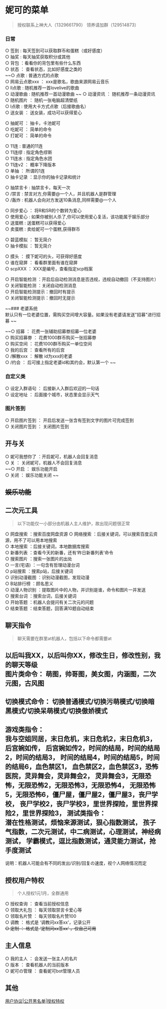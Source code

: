 # 妮可的菜单  
> 授权联系上神大人（1329661790）
  领养请加群（129514873） 
  
### 日常
○ 签到 : 每天签到可以获取群币和蛋糕（或好感度）  
○ 抽奖 : 每天抽奖获取积分或其他  
○ 背包 ：看看你的背包里有些什么东西  
○ 状态 ： 查看状态，比如好感度之类的  
~~○ 点歌 : 普通方式的点歌  
○ 网易云点歌xxx ： xxx是歌名，歌曲来源网易云音乐  
○ ll点歌 : 随机推荐一首lovelive的歌曲  
○ 动漫歌曲 : 随机推荐一首动漫歌曲  ~~
○ 动漫资讯 ： 随机推荐一条动漫资讯  
○ 随机图片 ： 随机一张电脑超清壁纸  
○ l点歌 : 使用大卡方式点歌（后接歌曲名）  
○ 送女装 ： 送女装，成功可以获得爱心     
  
○ 抽妮可 ： 抽卡，卡池妮可  
○ 吃妮可 ： 简单的命令  
○ 打妮可 ： 简单的命令     
  
○ 11连 : 普通的11连  
○ 11连缪 : 指定角色缪斯  
○ 11连水 : 指定角色水团  
○ 11连v2 ： 概率下降版本  
○ 单抽 ： 所谓的1连     
○ 抽卡记录 ：显示你的抽卡记录和统计
  
○ 抽禁言卡 : 抽禁言卡，每天一次  
○ /禁言 : 禁言对方,你需要@一个人，并且机器人是群管理  
○ /轰炸 : 机器人会向对方发送10条消息,同样需要@一个人  
  
○ 同步爱心 ： 将R和SR的个数转为爱心  
○ 使用爱心 : 如果你被别人杀了,你可以使用爱心复活，该功能属于娱乐部分  
○ 送蛋糕 : 送蛋糕可以获得爱心  
○ 卖蛋糕 : 卖给妮可一个蛋糕,获得群币 
  
○ 碧蓝模拟 ： 暂无简介  
○ 抽卡模拟 ： 暂无简介     
  
○ 摸头 ： 摸下妮可的头，可获得好感度     
○ 谁在窥屏 ： 看看群里面有谁在窥屏  
○ scpXXX ： XXX是编号，查看指定scp档案  
  
○ 开启智能检测 ：开启后自动检测消息是否违规，违规自动撤回（不支持图片）     
○ 关闭智能检测 ：关闭自动检测消息      
○ 开启智能检测提示：撤回时有提示      
○ 关闭智能检测提示：撤回时无提示    
  
~~### 老婆系统  
  默认只有一位老婆位置，需购买空间增大容量。如果没有老婆请发送"招募"进行招募  ~~
    
~~○ 招募 ： 花费一张辅助招募劵招募一位老婆  
○ 购买招募劵 ： 花费1000群币购买一张招募劵  
○ 购买空间 ： 花费1000群币购买一单位空间  
○ 我的后宫 ： 查看所有的后宫  
○ /解散xxx ： 解散 id为xxx的老婆  
○ /约会 ： 后可接上指定老婆id和其约会，默认第一个     ~~
  
### 自定义类  
○ 设定入群语句 ： 后接新人入群后欢迎的一句话  
○ 设定地址 ： 后面接个城市，状态里会显示天气     
  
### 图片签到
○ 开启图片签到 ： 开启后发送一张含有签到文字的图片可完成签到  
○ 关闭图片签到 ： 关闭图片签到     
  
## 开与关  
○ 妮可我想你了 ：开启妮可，机器人会回复消息  
○ 关 ： 关闭妮可，机器人不会回复消息  
~~○ 开启 ： 娱乐功能开启  
○ 关闭 ： 娱乐功能关闭     ~~


## ~~娱乐功能~~  


## 二次元工具  
> 以下功能仅一小部分由机器人主人维护，故出现问题很正常    
  
○ 网盘搜索  ：搜索百度网盘资源 
○ 网络搜索  ：后接关键词，可以搜索百度云资源，用不了可以用本地搜索  
○ 本地搜索  ：后接关键词，本地数据库搜索  
○ 新番列表  ：查看今天的新番，还有‘昨日新番列表’命令  
○ 搜索图片  ：搜索一张图片的出处  
○ 一言(宅语)  ：一句含有哲理动漫台词  
○ p站搜索  ：搜索p站，后接关键词  
○ 识别动漫截图  ：识别动漫截图，发现动漫  
○ B站排行榜  ：顾名思义  
○ 动漫人物识别  ：提取图片中的人物，并识别是谁，命令和图片一并发送  
○ 搜索台词  ：搜索台词，后接关键词      
○ 开始答题 ：机器人会提问有关二次元的问题   
○ 结束答题 ：结束答题，回答满10题自动结束    
  
## 聊天指令 
> 聊天需要在群里at机器人，包括以下命令都需要at   
  
以后叫我XX，以后叫你XX，修改生日，修改性别，我的聊天等级    
图片类命令：    萌图，帅哥图，美女图，内涵图，二次元图，古风图    
-----------------------  
切换模式命令：    切换普通模式/切换污萌模式/切换暗黑模式/切换呆萌模式/切换傲娇模式       
-----------------------  
游戏类指令：  
我与空姐同居，末日危机，末日危机2，末日危机3， 后宫婉如传，
后宫婉如传2，时间的结局，时间的结局2，时间的结局3，
时间的结局4，时间的结局5，时间的结局6，血色禁区1，
血色禁区2，血色禁区3，恐怖医院，灵异舞会，灵异舞会2，
灵异舞会3，无限恐怖，无限恐怖2，无限恐怖3，无限恐怖4，
无限恐怖5，无限恐怖6，僵尸屋，僵尸屋2，僵尸屋3，丧尸学校，
丧尸学校2，丧尸学校3，里世界探险，里世界探险2，里世界探险3，
测试类指令：  
潜在性格测试，烦恼来源测试，狠心指数测试，
孩子气指数，二次元测试，中二病测试，心理测试，神经病测试，
学霸模式，逗比指数测试，通灵能力测试，抢手度测试  
-----------------------  
说明：机器人可能会有不同的发出/识别/回复の速度，视个人网络情况而定      
## 授权用户特权  
> 个人授权1元1月，全群通用  
  
○ 授权查询 ： 查看当前授权信息  
○ 领取大礼包 ： 每天领取禁言卡爱心等  
○ 领取名片赞 ： 每天领取名片赞100  
○ 调教 ： 格式是 ‘调教问xx答xx’，记录公开  
~~○ 定制 ： 格式是 ‘定制问xx答xx’ ，仅自己可用~~     
## 主人信息  
○ 我的主人 ： 会发送一张主人的名片  
○ 版本 ： 查看机器人的当前版本   
○ 妮可の管理 ： 查看妮可bot管理人员  
## 其他  
[用户协议](https://gitee.com/fsdhw/NicoAgreement/blob/master/index.md)|[公开黑名单](https://gitee.com/fsdhw/NicoAgreement/blob/master/darkroom.md)|[授权特权](http://index.ai.acgtap.com/vip.html)
